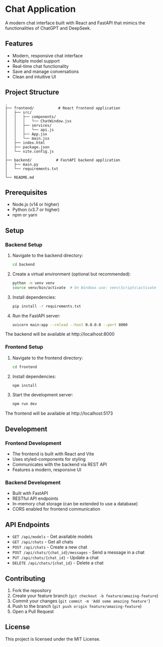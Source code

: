 # Chat Application

A modern chat interface built with React and FastAPI that mimics the functionalities of ChatGPT and DeepSeek.

## Features

- Modern, responsive chat interface
- Multiple model support
- Real-time chat functionality
- Save and manage conversations
- Clean and intuitive UI

## Project Structure

```
.
├── frontend/           # React frontend application
│   ├── src/
│   │   ├── components/
│   │   │   └── ChatWindow.jsx
│   │   ├── services/
│   │   │   └── api.js
│   │   ├── App.jsx
│   │   └── main.jsx
│   ├── index.html
│   ├── package.json
│   └── vite.config.js
│
├── backend/           # FastAPI backend application
│   ├── main.py
│   └── requirements.txt
│
└── README.md
```

## Prerequisites

- Node.js (v14 or higher)
- Python (v3.7 or higher)
- npm or yarn

## Setup

### Backend Setup

1. Navigate to the backend directory:
   ```bash
   cd backend
   ```

2. Create a virtual environment (optional but recommended):
   ```bash
   python -m venv venv
   source venv/bin/activate  # On Windows use: venv\Scripts\activate
   ```

3. Install dependencies:
   ```bash
   pip install -r requirements.txt
   ```

4. Run the FastAPI server:
   ```bash
   uvicorn main:app --reload --host 0.0.0.0 --port 8000
   ```

The backend will be available at http://localhost:8000

### Frontend Setup

1. Navigate to the frontend directory:
   ```bash
   cd frontend
   ```

2. Install dependencies:
   ```bash
   npm install
   ```

3. Start the development server:
   ```bash
   npm run dev
   ```

The frontend will be available at http://localhost:5173

## Development

### Frontend Development
- The frontend is built with React and Vite
- Uses styled-components for styling
- Communicates with the backend via REST API
- Features a modern, responsive UI

### Backend Development
- Built with FastAPI
- RESTful API endpoints
- In-memory chat storage (can be extended to use a database)
- CORS enabled for frontend communication

## API Endpoints

- `GET /api/models` - Get available models
- `GET /api/chats` - Get all chats
- `POST /api/chats` - Create a new chat
- `POST /api/chats/{chat_id}/messages` - Send a message in a chat
- `PUT /api/chats/{chat_id}` - Update a chat
- `DELETE /api/chats/{chat_id}` - Delete a chat

## Contributing

1. Fork the repository
2. Create your feature branch (`git checkout -b feature/amazing-feature`)
3. Commit your changes (`git commit -m 'Add some amazing feature'`)
4. Push to the branch (`git push origin feature/amazing-feature`)
5. Open a Pull Request

## License

This project is licensed under the MIT License.
